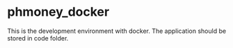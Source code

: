 # phmoney_docker
This is the development environment with docker. The application should be stored in code folder.
